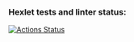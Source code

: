 ### Hexlet tests and linter status:
[![Actions Status](https://github.com/richpeach-bot/layout-designer-project-56/workflows/hexlet-check/badge.svg)](https://github.com/richpeach-bot/layout-designer-project-56/actions)
